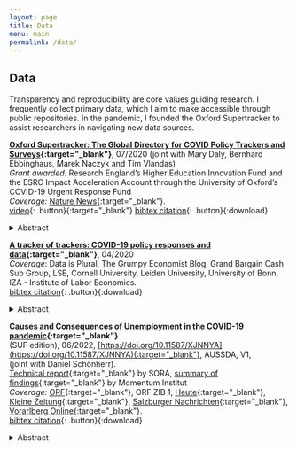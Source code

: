 ```yaml
---
layout: page
title: Data
menu: main
permalink: /data/
---
```


## Data
Transparency and reproducibility are core values guiding research. I frequently collect primary data, which I aim to make accessible through public repositories. In the pandemic, I founded the Oxford Supertracker to assist researchers in navigating new data sources.

**[Oxford Supertracker: The Global Directory for COVID Policy Trackers and Surveys](https://supertracker.spi.ox.ac.uk/){:target="_blank"}**, 07/2020 (joint with Mary Daly, Bernhard Ebbinghaus, Marek Naczyk and Tim Vlandas) \
*Grant awarded:* Research England’s Higher Education Innovation Fund and the ESRC Impact Acceleration Account through the University of Oxford’s COVID-19 Urgent Response Fund \
*Coverage:* [Nature News](https://www.nature.com/articles/d41586-021-00590-2){:target="_blank"}. \
[video](https://youtu.be/3Fh9OIfA2MI?t=9751){: .button}{:target="_blank"}
[bibtex citation](../assets/daly2020supertracker.bib){: .button}{:download}
<details>
  <summary>Abstract</summary>
  
The Oxford Supertracker is a global directory of over several hundred policy trackers and surveys related to COVID-19. This novel collection is designed to assist researchers and policy-makers in keeping track of a rapidly growing number of data sources. You can search and identify relevant information resources, such as datasets, surveys, and systematic collections, across different areas, countries and data types.
</details>
<p> </p>


**[A tracker of trackers: COVID-19 policy responses and data](https://lukaslehner.github.io/covid19policytrackers/){:target="_blank"}**, 04/2020 \
*Coverage*: Data is Plural, The Grumpy Economist Blog, Grand Bargain Cash Sub Group, LSE, Cornell University, Leiden University, University of Bonn, IZA - Institute of Labor Economics. \
[bibtex citation](../assets/lehner2020policytrackers.bib){: .button}{:download}
<details>
  <summary>Abstract</summary>
  
The amount of COVID-19 related research being produced within the first weeks following the implementation of far-reaching lockdowns across the globe has been impressive. To keep track of new sources, I have compiled a collection of currently over 100 policy trackers and datasets on the topic. The compilation is not meant to be exhaustive and I am grateful for general feedback you may have or suggestions on new sources.
</details>
<p> </p>


**[Causes and Consequences of Unemployment in the COVID-19 pandemic](https://doi.org/10.11587/XJNNYA){:target="_blank"}** \
(SUF edition), 06/2022, [https://doi.org/10.11587/XJNNYA](https://doi.org/10.11587/XJNNYA){:target="_blank"}, AUSSDA, V1, \
(joint with Daniel Schönherr). \
[Technical report](https://www.momentum-institut.at/system/files/2021-09/sora-21086-momentum-arbeitslosen-monitor.pdf){:target="_blank"} by SORA, [summary of findings](https://www.momentum-institut.at/arbeitslosen-monitor){:target="_blank"} by Momentum Institut \
*Coverage:* [ORF](https://oesterreich.orf.at/stories/3119573/){:target="_blank"}, ORF ZIB 1, [Heute](https://www.heute.at/s/mehrheit-schaemt-sich-fuer-ihre-arbeitslosigkeit-100161049){:target="_blank"}, [Kleine Zeitung](https://www.kleinezeitung.at/wirtschaft/6028570/Mehr-als-1200-Betroffene-befragt_Studie_Worunter-Arbeitslose-in){:target="_blank"}, [Salzburger Nachrichten](https://www.sn.at/wirtschaft/oesterreich/arbeitslose-oft-armutsgefaehrdet-108906430){:target="_blank"}, [Vorarlberg Online](https://www.vol.at/arbeitslose-oft-armutsgefaehrdet/7111464){:target="_blank"}. \
[bibtex citation](../assets/schonherr2022unemployment.bib){: .button}{:download}
<details>
  <summary>Abstract</summary>
  
The study "Causes and Consequences of Unemployment in the COVID-19 pandemic" addresses the financial and psychological consequences of unemployment for those affected in the second year of the Corona pandemic. The study is based on an Austria-wide standardised telephone survey of 1844 people aged 15 to 64. The interviews took place between 29 May and 11 July 2021. 1215 interviewees were unemployed at the time of the interview, 332 of them long-term unemployed, 629 interviewees were employed.
</details>
<p> </p>

